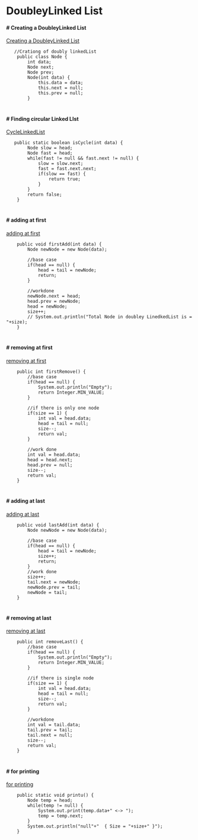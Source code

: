 
# DoubleyLinked List

#### # Creating a DoubleyLinked List
[Creating a DoubleyLinked List](https://github.com/Anjeelchaudhary/JavaCode/blob/master/25.LinkedListPartTwo/CycleLinkedList.java)

```
   //Crationg of doubly linkedList
    public class Node {
        int data;
        Node next;
        Node prev;
        Node(int data) {
            this.data = data;
            this.next = null;
            this.prev = null;
        }
```
#

#### # Finding circular Linked LIst 
[CycleLinkedList](https://github.com/Anjeelchaudhary/JavaCode/blob/master/25.LinkedListPartTwo/CycleLinkedList.java)

```
   public static boolean isCycle(int data) {
        Node slow = head;
        Node fast = head;
        while(fast != null && fast.next != null) {
            slow = slow.next;
            fast = fast.next.next;
            if(slow == fast) {
                return true;
            }
        }
        return false;
    }
```
#

#### #  adding at first
[adding at first](https://github.com/Anjeelchaudhary/JavaCode/blob/master/25.LinkedListPartTwo/DoubleyLL.java)

```
    public void firstAdd(int data) {
        Node newNode = new Node(data);

        //base case
        if(head == null) {
            head = tail = newNode;
            return;
        }
    
        //workdone
        newNode.next = head;
        head.prev = newNode;
        head = newNode;
        size++;
        // System.out.println("Total Node in doubley LinedkedList is = "+size);
    }
```
#

    
#### #  removing at first
[removing at first](https://github.com/Anjeelchaudhary/JavaCode/blob/master/25.LinkedListPartTwo/DoubleyLL.java)

```
    public int firstRemove() {
        //base case
        if(head == null) {
            System.out.println("Empty");
            return Integer.MIN_VALUE;
        }

        //if there is only one node
        if(size == 1) {
            int val = head.data;
            head = tail = null;
            size--;
            return val;
        }

        //work done
        int val = head.data;
        head = head.next;
        head.prev = null;
        size--;
        return val;
    }
```
#

#### #   adding at last
[adding at last](https://github.com/Anjeelchaudhary/JavaCode/blob/master/25.LinkedListPartTwo/DoubleyLL.java)

```
    public void lastAdd(int data) {
        Node newNode = new Node(data);

        //base case
        if(head == null) {
            head = tail = newNode;
            size++;
            return;
        }
        //work done
        size++;
        tail.next = newNode;
        newNode.prev = tail;
        newNode = tail;
    }
```
#


#### #  removing at last
[removing at last](https://github.com/Anjeelchaudhary/JavaCode/blob/master/25.LinkedListPartTwo/DoubleyLL.java)

```
    public int removeLast() {
        //base case
        if(head == null) {
            System.out.println("Empty");
            return Integer.MIN_VALUE;
        }

        //if there is single node
        if(size == 1) {
            int val = head.data;
            head = tail = null;
            size--;
            return val;
        }

        //workdone
        int val = tail.data;
        tail.prev = tail;
        tail.next = null;
        size--;
        return val;
    }
```
#

#### #  for printing
[for printing](https://github.com/Anjeelchaudhary/JavaCode/blob/master/25.LinkedListPartTwo/DoubleyLL.java)

```
    public static void printu() {
        Node temp = head;
        while(temp != null) {
            System.out.print(temp.data+" <-> ");
            temp = temp.next;
        }
        System.out.println("null"+"  { Size = "+size+" }");
    }
```